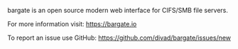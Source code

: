 bargate is an open source modern web interface for CIFS/SMB file servers.

For more information visit: https://bargate.io

To report an issue use GitHub: https://github.com/divad/bargate/issues/new
